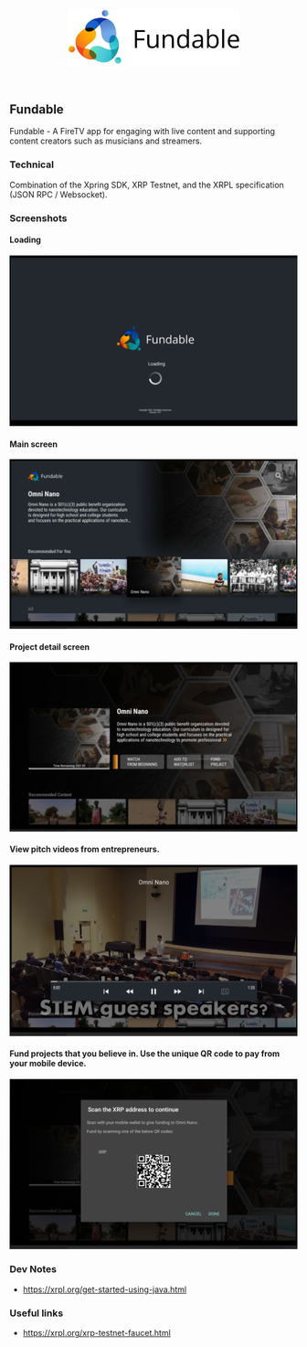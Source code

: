 <p align='center'>
<img src="./img/logo.png" width=300/>
</p>
<br/>

Fundable
---

Fundable  - A FireTV app for engaging with live content and supporting content creators such as musicians and streamers.

### Technical
Combination of the Xpring SDK, XRP Testnet, and the XRPL specification (JSON RPC / Websocket). 

### Screenshots

#### Loading
<img src="./img/load.png"/>

#### Main screen
<img src="./img/main.png"/>

#### Project detail screen
<img src="./img/detail.png"/>

#### View pitch videos from entrepreneurs.
<img src="./img/v1.png"/>

#### Fund projects that you believe in. Use the unique QR code to pay from your mobile device.
<img src="./img/qr.png"/>


### Dev Notes
* https://xrpl.org/get-started-using-java.html

### Useful links
* https://xrpl.org/xrp-testnet-faucet.html


